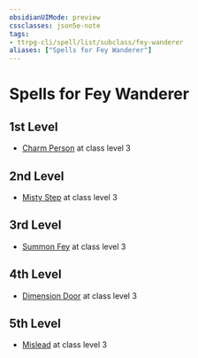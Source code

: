 ```yaml
---
obsidianUIMode: preview
cssclasses: json5e-note
tags:
- ttrpg-cli/spell/list/subclass/fey-wanderer
aliases: ["Spells for Fey Wanderer"]
---
```

# Spells for Fey Wanderer

## 1st Level

- [Charm Person](Misc%20Files/CLI/compendium/spells/charm-person-xphb.md "XPHB") at class level 3

## 2nd Level

- [Misty Step](Misc%20Files/CLI/compendium/spells/misty-step-xphb.md "XPHB") at class level 3

## 3rd Level

- [Summon Fey](Misc%20Files/CLI/compendium/spells/summon-fey-xphb.md "XPHB") at class level 3

## 4th Level

- [Dimension Door](Misc%20Files/CLI/compendium/spells/dimension-door-xphb.md "XPHB") at class level 3

## 5th Level

- [Mislead](Misc%20Files/CLI/compendium/spells/mislead-xphb.md "XPHB") at class level 3